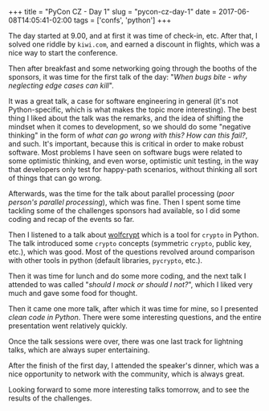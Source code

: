 +++
title = "PyCon CZ - Day 1"
slug = "pycon-cz-day-1"
date = 2017-06-08T14:05:41-02:00
tags = ['confs', 'python']
+++

The day started at 9.00, and at first it was time of check-in, etc.
After that, I solved one riddle by `kiwi.com`, and earned a discount in
flights, which was a nice way to start the conference.

Then after breakfast and some networking going through the booths of the
sponsors, it was time for the first talk of the day: \"*When bugs bite -
why neglecting edge cases can kill*\".

It was a great talk, a case for software engineering in general (it\'s
not Python-specific, which is what makes the topic more interesting).
The best thing I liked about the talk was the remarks, and the idea of
shifting the mindset when it comes to development, so we should do some
\"negative thinking\" in the form of *what can go wrong with this?* *How
can this fail?*, and such. It\'s important, because this is critical in
order to make robust software. Most problems I have seen on software
bugs were related to some optimistic thinking, and even worse,
optimistic unit testing, in the way that developers only test for
happy-path scenarios, without thinking all sort of things that can go
wrong.

Afterwards, was the time for the talk about parallel processing (*poor
person\'s parallel processing*), which was fine. Then I spent some time
tackling some of the challenges sponsors had available, so I did some
coding and recap of the events so far.

Then I listened to a talk about
[wolfcrypt](https://cz.pycon.org/2017/speakers/detail/talk/28/#main)
which is a tool for `crypto` in Python. The talk introduced some
`crypto` concepts (symmetric `crypto`, public key, etc.), which was
good. Most of the questions revolved around comparison with other tools
in python (default libraries, `pycrypto`, etc.).

Then it was time for lunch and do some more coding, and the next talk I
attended to was called \"*should I mock or should I not?*\", which I
liked very much and gave some food for thought.

Then it came one more talk, after which it was time for mine, so I
presented *clean code in Python*. There were some interesting questions,
and the entire presentation went relatively quickly.

Once the talk sessions were over, there was one last track for lightning
talks, which are always super entertaining.

After the finish of the first day, I attended the speaker\'s dinner,
which was a nice opportunity to network with the community, which is
always great.

Looking forward to some more interesting talks tomorrow, and to see the
results of the challenges.
